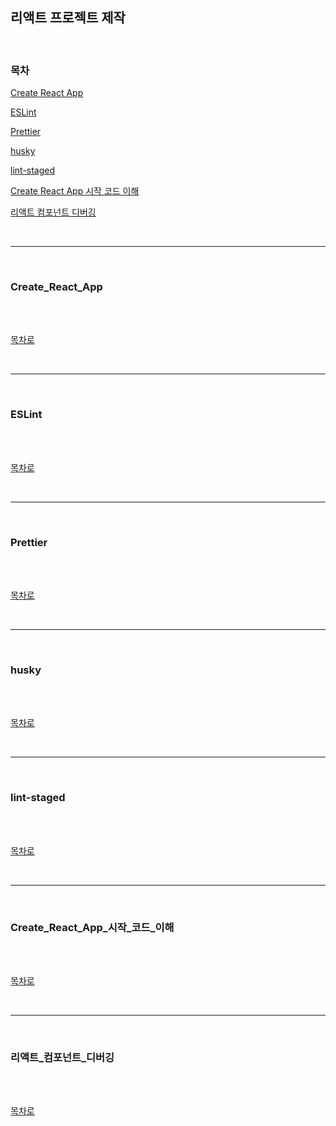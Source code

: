 ## 리액트 프로젝트 제작

<br />

### 목차

[Create React App](#Create_React_App)

[ESLint](#ESLint)

[Prettier](#Prettier)

[husky](#husky)

[lint-staged](#lint-staged)

[Create React App 시작 코드 이해](#Create_React_App_시작_코드_이해)

[리액트 컴포넌트 디버깅](#리액트_컴포넌트_디버깅)

<br />

---

<br />

### Create_React_App

<br />



<br />

[목차로](#목차)

<br />

---

<br />

### ESLint

<br />



<br />

[목차로](#목차)

<br />

---

<br />

### Prettier

<br />



<br />

[목차로](#목차)

<br />

---

<br />

### husky

<br />



<br />

[목차로](#목차)

<br />

---

<br />

### lint-staged

<br />



<br />

[목차로](#목차)

<br />

---

<br />

### Create_React_App_시작_코드_이해

<br />



<br />

[목차로](#목차)

<br />

---

<br />

### 리액트_컴포넌트_디버깅

<br />



<br />

[목차로](#목차)

<br />
